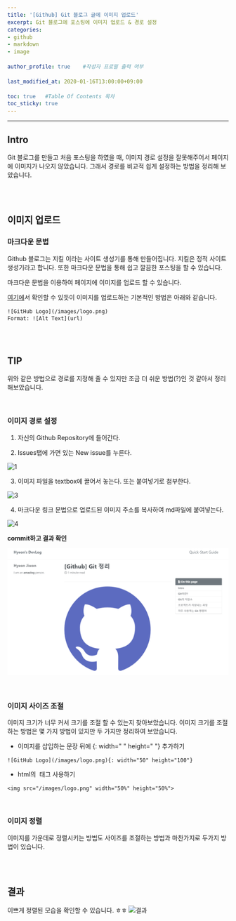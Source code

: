 ```yaml
---
title: '[Github] Git 블로그 글에 이미지 업로드' 
excerpt: Git 블로그에 포스팅에 이미지 업로드 & 경로 설정
categories:
- github
- markdown
- image

author_profile: true    #작성자 프로필 출력 여부

last_modified_at: 2020-01-16T13:00:00+09:00

toc: true   #Table Of Contents 목차 
toc_sticky: true
---
```


---
## Intro
Git 블로그를 만들고 처음 포스팅을 하였을 때, 이미지 경로 설정을 잘못해주어서 페이지에 이미지가 나오지 않았습니다. 그래서 경로를 비교적 쉽게 설정하는 방법을 정리해 보았습니다. 

<br><br>

## 이미지 업로드 
### 마크다운 문법
Github 블로그는 지킬 이라는 사이트 생성기를 통해 만들어집니다. 지킬은 정적 사이트 생성기라고 합니다. 
또한 마크다운 문법을 통해 쉽고 깔끔한 포스팅을 할 수 있습니다. 

마크다운 문법을 이용하여 페이지에 이미지를 업로드 할 수 있습니다. 

[여기에](https://guides.github.com/features/mastering-markdown/)서 확인할 수 있듯이 이미지를 업로드하는 기본적인 방법은 아래와 같습니다.

```
![GitHub Logo](/images/logo.png)
Format: ![Alt Text](url)
```

<br><br>

## TIP
위와 같은 방법으로 경로를 지정해 줄 수 있지만 조금 더 쉬운 방법(?)인 것 같아서 정리해보았습니다.

<br>

### 이미지 경로 설정
1. 자신의 Github Repository에 들어간다.

2. Issues탭에 가면 있는 New issue를 누른다.

![1](https://user-images.githubusercontent.com/47733530/72496134-12210a00-386c-11ea-80a9-d22f01b59af8.png)

3. 이미지 파일을 textbox에 끌어서 놓는다. 또는 붙여넣기로 첨부한다. 

![3](https://user-images.githubusercontent.com/47733530/72496141-16e5be00-386c-11ea-92eb-cdffc77d75ca.png)

4. 마크다운 링크 문법으로 업로드된 이미지 주소를 복사하여 md파일에 붙여넣는다. 

![4](https://user-images.githubusercontent.com/47733530/72496147-18af8180-386c-11ea-8c9a-dbcf36153e8a.png)

__commit하고 결과 확인__

![5](/assets/img/5.png)

<br>

### 이미지 사이즈 조절 
이미지 크기가 너무 커서 크기를 조절 할 수 있는지 찾아보았습니다.
이미지 크기를 조절하는 방법은 몇 가지 방법이 있지만 두 가지만 정리하여 보았습니다. 

- 이미지를 삽입하는 문장 뒤에 {: width=" " height=" "} 추가하기

```
![GitHub Logo](/images/logo.png){: width="50" height="100"}
```

- html의 <img> 태그 사용하기

```
<img src="/images/logo.png" width="50%" height="50%">
```

<br>

### 이미지 정렬
이미지를 가운데로 정렬시키는 방법도 사이즈를 조절하는 방법과 마찬가지로 두가지 방법이 있습니다.

<br><br>

## 결과
이쁘게 정렬된 모습을 확인할 수 있습니다. ㅎㅎ
![결과](https://user-images.githubusercontent.com/47733530/72496152-1b11db80-386c-11ea-87c5-121d8a4ef7fa.png)
